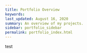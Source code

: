 ```yaml
---
title: Portfolio Overview
keywords: 
last_updated: August 16, 2020
summary: An overview of my projects.
sidebar: portfolio_sidebar
permalink: portfolio_index.html
---
```


test
